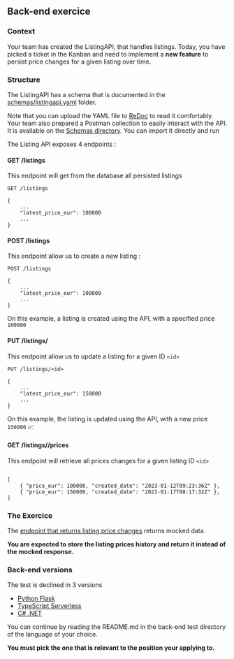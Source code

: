 ## Back-end exercice

### Context
Your team has created the ListingAPI, that handles listings.
Today, you have picked a ticket in the Kanban and need to implement
a **new feature** to persist price changes for a given listing over time.

### Structure

The ListingAPI has a schema that is documented in the [schemas/listingapi.yaml](./schemas/listingapi.yaml) folder.

Note that you can upload the YAML file to [ReDoc](https://redocly.github.io/redoc/) to read it comfortably.
Your team also prepared a Postman collection to easily interact with the API.
It is available on the [Schemas directory](./schemas/postman).
You can import it directly and run

The Listing API exposes 4 endpoints : 

#### GET /listings

This endpoint will get from the database all persisted listings

```http request
GET /listings

{
    ...
    "latest_price_eur": 100000
    ...
}
```

#### POST /listings

This endpoint allow us to create a new listing : 

```http request
POST /listings

{
    ...
    "latest_price_eur": 100000
    ...
}
```

On this example, a listing is created using the API, with a specified price `100000`


#### PUT /listings/<id>

This endpoint allow us to update a listing for a given ID `<id>`

```http request
PUT /listings/<id>

{
    ...
    "latest_price_eur": 150000
    ...
}
```

On this example, the listing is updated using the API, with a new price `150000` 📈

#### GET /listings/<id>/prices

This endpoint will retrieve all prices changes for a given listing ID `<id>`

```

[
    { "price_eur": 100000, "created_date": "2023-01-12T09:23:36Z" },
    { "price_eur": 150000, "created_date": "2023-01-17T08:17:32Z" },
]
```

### The Exercice

The [endpoint that returns listing price changes](#get-listings-id-prices) returns mocked data. 

**You are expected to store the listing prices history and return it instead of the mocked response.**

### Back-end versions

The test is declined in 3 versions
- [Python Flask](./python-flask)
- [TypeScript Serverless](./typescript-serverless)
- [C# .NET](./c#-dotnet)

You can continue by reading the README.md in the back-end test directory of the language of your choice.

**You must pick the one that is relevant to the position your applying to.**
